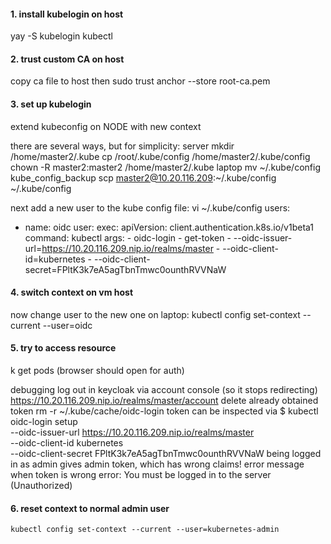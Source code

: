 
#### 1. install kubelogin on host
yay -S kubelogin kubectl


#### 2. trust custom CA on host
copy ca file to host
then
	sudo trust anchor --store root-ca.pem

#### 3. set up kubelogin

extend kubeconfig on NODE with new context

there are several ways, but for simplicity:
    server
        mkdir /home/master2/.kube
        cp /root/.kube/config /home/master2/.kube/config
        chown -R master2:master2 /home/master2/.kube
    laptop
        mv ~/.kube/config kube_config_backup
        scp master2@10.20.116.209:~/.kube/config ~/.kube/config
    
next add a new user to the kube config file:
vi ~/.kube/config
users:
- name: oidc
  user:
    exec:
      apiVersion: client.authentication.k8s.io/v1beta1
      command: kubectl
      args:
      - oidc-login
      - get-token
      - --oidc-issuer-url=https://10.20.116.209.nip.io/realms/master
      - --oidc-client-id=kubernetes
      - --oidc-client-secret=FPltK3k7eA5agTbnTmwc0ounthRVVNaW


#### 4. switch context on vm host
now change user to the new one on laptop:
    kubectl config set-context --current --user=oidc

#### 5. try to access resource
k get pods
(browser should open for auth)

debugging
log out in keycloak via account console (so it stops redirecting)
    https://10.20.116.209.nip.io/realms/master/account
delete already obtained token
	rm -r ~/.kube/cache/oidc-login
token can be inspected via
	$ kubectl oidc-login setup \
		--oidc-issuer-url https://10.20.116.209.nip.io/realms/master \
		--oidc-client-id kubernetes \
		--oidc-client-secret FPltK3k7eA5agTbnTmwc0ounthRVVNaW
being logged in as admin gives admin token, which has wrong claims!
error message when token is wrong
	error: You must be logged in to the server (Unauthorized)

#### 6. reset context to normal admin user
	kubectl config set-context --current --user=kubernetes-admin
